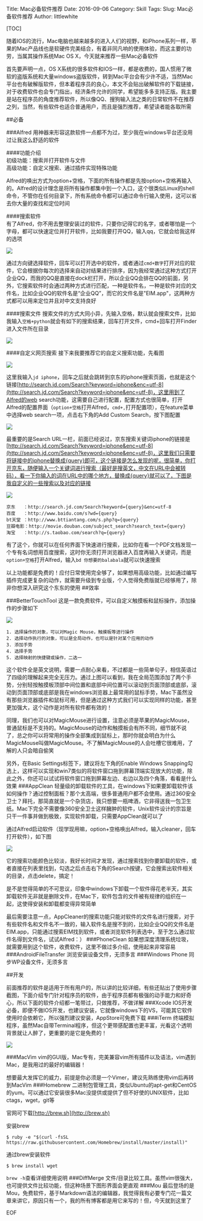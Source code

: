 Title: Mac必备软件推荐 
Date: 2016-09-06
Category: Skill
Tags: 
Slug: Mac必备软件推荐
Author: littlewhite

[TOC]

随着IOS的流行，Mac电脑也越来越多的进入人们的视野，和iPhone系列一样，苹果的Mac产品线也是软硬件完美结合，有着非同凡响的使用体验，而这主要的功劳，当属其操作系统Mac OS X，今天就来推荐一些Mac必备软件

首先要声明一点，OS X系统的很多软件和IOS一样，都是收费的，国人惯用了微软的盗版系统和大量windows盗版软件，转到Mac平台会有少许不适，当然Mac平台也有破解版软件，但本着程序员的良心，本文不会贴出破解软件的下载链接，对于收费软件也会专门指出，经济条件允许的同学，希望能多多支持正版。我主要是站在程序员的角度推荐软件，所以像QQ、搜狗输入法之类的日常软件不在推荐之列，当然，有些软件也适合普通用户，而且是强烈推荐，希望读者能各取所需

##必备

###Alfred
用神器来形容这款软件一点都不为过，至少我在windows平台还没用过让我这么舒适的软件  

####功能介绍  
初级功能：搜索并打开软件与文件  
高级功能：自定义搜索、通过插件实现特殊功能

Alfred的唤出方式为option+空格，下面的所有操作都是先按option+空格再输入的。Alfred的设计理念是将所有操作都集中到一个入口，这个很类似Linux的shell命令，不管你在任何目录下，所有系统命令都可以通过命令行输入使用，这可以省去你大量的查找和定位时间

####搜索软件  
有了Alfred，你不用去整理安装过的软件，只要你记得它的名字，或者哪怕是一个字母，都可以快速定位并打开软件，比如我要打开QQ，输入qq，它就会给我这样的选项

![](http://littlewhite.us/pic/20141011/alfred_1.png)

通过方向键选择软件，回车可以打开选中的软件，或者通过`cmd+数字`打开对应的软件，它会根据你每次的选择来自动对结果进行排序，因为我经常通过这种方式打开企业QQ，而我的QQ是直接在dock栏打开，所以企业QQ会排在QQ的前面，另外，它搜索软件时会通过两种方式进行匹配，一种是软件名，一种是软件对应的文件名，比如企业QQ的软件名是“企业QQ”，而它的文件名是"EIM.app"，这两种方式都可以用来定位并且对中文支持良好

####搜索文件 
搜索文件的方式大同小异，先输入空格，默认就会搜索文件，比如我输入`空格+python`就会有如下的搜索结果，回车打开文件，cmd+回车打开Finder进入文件所在目录

![](http://littlewhite.us/pic/20141011/alfred_2.png)

####自定义网页搜索
接下来我要推荐它的自定义搜索功能，先看图

![](http://littlewhite.us/pic/20141011/alfred_3.png)

这里我输入`jd iphone`，回车之后就会跳转到京东的iphone搜索页面，也就是这个链接[http://search.jd.com/Search?keyword=iphone&enc=utf-8](http://search.jd.com/Search?keyword=iphone&enc=utf-8)，这里用到了Alfred的web search功能，这需要自己进行配置，配置方式也很简单，打开Alfred的配置界面（`option+空格`打开Alfred，`cmd+,`打开配置项），在feature菜单中选择web search一项，点击右下角的Add Custom Search，按下图配置

![](http://littlewhite.us/pic/20141011/alfred_5.png)

最重要的是Search URL一栏，前面已经说过，京东搜索关键词iphone的链接是[http://search.jd.com/Search?keyword=iphone&enc=utf-8](http://search.jd.com/Search?keyword=iphone&enc=utf-8)，这里我们只需要将链接中的iphone替换成{query}即可，这个链接是怎么发现的呢，很简单，你打开京东，随便输入一个关键词进行搜索（最好是搜英文，中文在URL中会被转码），看一下你输入的词在URL中的哪个地方，替换成{query}就可以了，下图是我自定义的一些搜索以及对应的链接

![](http://littlewhite.us/pic/20141011/alfred_4.png)

	京东   ：http://search.jd.com/Search?keyword={query}&enc=utf-8
	百度   ：http://www.baidu.com/s?wd={query}  
	bt天堂 ：http://www.bttiantang.com/s.php?q={query}  
	豆瓣电影：http://movie.douban.com/subject_search?search_text={query}  
	淘宝   ：http://s.taobao.com/search?q={query}  
有了这个，你就可以在任何界面下快速进行搜索，比如你在看一个PDF文档发现一个专有名词想用百度搜索，这时你无须打开浏览器进入百度再输入关键词，而是`option+空格`打开Alfred，输入`bd 你想要的balabala`就可以快速搜索

以上功能都是免费的！应付日常使用完全够了，如果想用高级功能，比如通过编写插件完成更复杂的动作，就需要升级到专业版，个人觉得免费版就已经够用了，除非你想深入研究这个东东的使用
##效率

###BetterTouchTool
这是一款免费软件，可以自定义触摸板和鼠标操作，添加操作的步骤如下

![](http://littlewhite.us/pic/20141011/BetterTouchTool_1.png)

	1. 选择操作的对象，可以对Magic Mouse，触摸板等进行操作
	2. 选择动作执行的对象，可以是全局动作，也可以是针对某个应用的动作
	3. 添加手势
	4. 选择手势
	5. 选择映射的快捷键或操作，二选一

这个软件全是英文说明，需要一点耐心来看，不过都是一些简单句子，相信英语过了四级的理解起来完全无压力。通过上图可以看到，我在全局范围添加了两个手势，分别轻按触摸板顶部中间位置和底部中间位置可以滚动到页面顶部或底部，滚动到页面顶部或底部是我在windows浏览器上最常用的鼠标手势，Mac下虽然没有那些浏览器插件和鼠标可用，但是通过这种方式我们可以实现同样的功能，甚至更加强大，这个动作是对所有软件都有效的！

同理，我们也可以对MagicMouse进行设置，注意必须是苹果的MagicMouse，普通鼠标是不支持的。MagicMouse的动作和触摸板会有所不同，细节就不说了，总之你可以将常用的操作全部集成到鼠标上，那时你就会明白为什么MagicMouse叫做MagicMouse。不了解MagicMouse的人会吐槽它很难用，了解的人只会暗自偷笑

另外，在Basic Settings标签下，建议将左下角的Enable Windows Snapping勾选上，这样可以实现和win7类似的将软件窗口拖到屏幕顶端实现放大的功能，除此之外，你还可以试试将软件窗口拖到屏幕左边、右边以及四个角落，看看是什么效果
###AppClean
轻量级的卸载软件的工具，在windows下如果要卸载软件该如何操作？通过控制面板？那个太高端，很多普通用户都不会使用。通过360安全卫士？拜托，那简直就是一个杂货店，我只想要一瓶啤酒，它非得送我一包卫生纸。Mac下完全不需要像360安全卫士这样臃肿的软件，Unix软件设计的宗旨是只干一件事并做到极致，实现软件卸载，只需要AppClean就可以了

通过Alfred启动软件（现学现用嘛，option+空格唤出Alfred，输入cleaner，回车打开软件），如下图  

![](http://littlewhite.us/pic/20141011/AppCleaner_1.png)

它的搜索功能颜色比较淡，我好长时间才发现，通过搜索找到你要卸载的软件，或者直接在列表里找到，勾选之后点击右下角的Search按键，它会搜索出软件相关的目录，点击delete，搞定！

是不是觉得简单的不可思议，印象中windows下卸载一个软件得花老半天，其实卸载软件无非就是删除文件，在Mac下，软件包含的文件被有规律的组织在一起，这使得安装和卸载都变得异常简单

最后需要注意一点，AppCleaner的搜索功能只能对软件的文件名进行搜索，对于有些软件名和文件名不一致的，输入软件名是搜不到的，比如企业QQ的文件名是EIM.app，只能通过搜索EIM找到软件，或者浏览软件列表选中，至于怎么通过软件名得到文件名，试试Alfred：）
###PhoneClean
如果想深度清理系统垃圾，就需要用到这个软件，收费软件，这里不做过多介绍，使用起来非常容易
###AndroidFileTransfer
浏览安装设备文件，无须多言
###Windows Phone
同步WP设备文件，无须多言

##开发

前面推荐的软件是适用于所有用户的，所以讲的比较详细，有些还贴出了使用步骤截图，下面介绍专门针对程序员的软件，由于程序员都有极强的动手能力和好奇心，所以下面的软件介绍都一笔带过，只做推荐，不做详解
###Xcode
IOS开发必备，即便不做IOS开发，也建议安装，它就像windows下的VS，可能其它软件使用时会依赖它，所以强烈建议安装，AppStore可免费下载
###iTerm
终端模拟程序，虽然Mac自带Terminal程序，但这个更带感配置也更丰富，光看这个透明背景就让人醉了，更重要的是它是免费的！

![](http://littlewhite.us/pic/20141011/iterm_1.png)

###MacVim
vim的GUI版，Mac专有，完美兼容vim所有插件以及语法，vim遇到Mac，是我用过的最好的编辑器！

想要最大发挥它的威力，前提是你必须是一个Vimer，建议先熟练使用vim后再转到MacVim
###Homebrew
二进制包管理工具，类似Ubuntu的apt-get和CentOS的yum。可以通过它安装很多Mac没提供或提供了但不好使的UNIX软件，比如ctags，wget，git等  

官网可下载[http://brew.sh](http://brew.sh) 
 
安装brew

	$ ruby -e "$(curl -fsSL https://raw.githubusercontent.com/Homebrew/install/master/install)"
	
通过brew安装软件

	$ brew install wget
`brew -h`查看详细使用说明
###DiffMerge
文件/目录比较工具。虽然vim很强大，也可提供文件比较功能，但这种场景下图形界面会更直观
###Mou
最后登场的是Mou，免费软件，基于Markdown语法的编辑器，我觉得我有必要专门花一篇文章来讲它，原因只有一个，我的所有博客都是用它来写的！但，今天就到这里了
  
EOF
